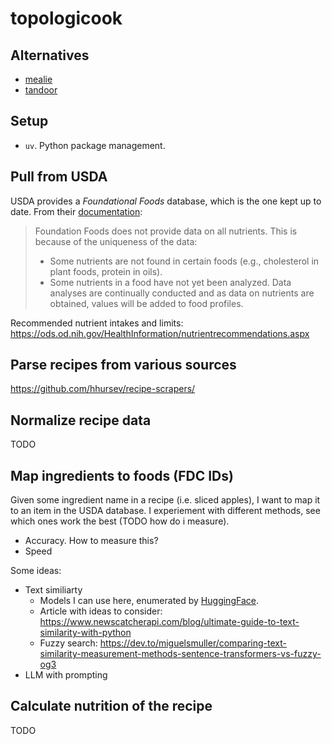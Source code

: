 # topologicook

## Alternatives

- [mealie](https://github.com/mealie-recipes/mealie)
- [tandoor](https://github.com/TandoorRecipes/recipes)

## Setup

- `uv`. Python package management.

## Pull from USDA

USDA provides a _Foundational Foods_ database, which is the one kept up to date. From their [documentation](https://fdc.nal.usda.gov/Foundation_Foods_Documentation.html):

> Foundation Foods does not provide data on all nutrients. This is because of the uniqueness of the data:
>
> - Some nutrients are not found in certain foods (e.g., cholesterol in plant foods, protein in oils).
> - Some nutrients in a food have not yet been analyzed. Data analyses are continually conducted and as data on nutrients are obtained, values will be added to food profiles.

Recommended nutrient intakes and limits: https://ods.od.nih.gov/HealthInformation/nutrientrecommendations.aspx

## Parse recipes from various sources

https://github.com/hhursev/recipe-scrapers/

## Normalize recipe data

TODO

## Map ingredients to foods (FDC IDs)

Given some ingredient name in a recipe (i.e. sliced apples), I want to map it to an item in the USDA database.
I experiement with different methods, see which ones work the best (TODO how do i measure).

- Accuracy. How to measure this?
- Speed

Some ideas:

- Text similiarty
  - Models I can use here, enumerated by [HuggingFace](https://huggingface.co/spaces/mteb/leaderboard).
  - Article with ideas to consider: https://www.newscatcherapi.com/blog/ultimate-guide-to-text-similarity-with-python
  - Fuzzy search: https://dev.to/miguelsmuller/comparing-text-similarity-measurement-methods-sentence-transformers-vs-fuzzy-og3
- LLM with prompting

## Calculate nutrition of the recipe

TODO
